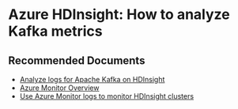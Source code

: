 <properties
    pageTitle="Kafka Metrics - How to get metrics for Kafka on HDInsight"
    description="TSG / How-to for know scenario"
    service="microsoft.hdinsight"
    resource="clusters"
    authors="dhgoelmsft"
    ms.author="dhgoel"
    displayOrder=""
    selfHelpType="Generic"
    supportTopicIds="32629085"
    resourceTags=""
    productPesIds="15078"
    cloudEnvironments="public, Fairfax"
    articleId="hdinsight-kafka-metrics"
/>
# Azure HDInsight: How to analyze Kafka metrics

## **Recommended Documents**

* [Analyze logs for Apache Kafka on HDInsight](https://docs.microsoft.com/azure/hdinsight/kafka/apache-kafka-log-analytics-operations-management)
* [Azure Monitor Overview](https://docs.microsoft.com/azure/azure-monitor/overview)
* [Use Azure Monitor logs to monitor HDInsight clusters](https://docs.microsoft.com/azure/hdinsight/hdinsight-hadoop-oms-log-analytics-tutorial)
